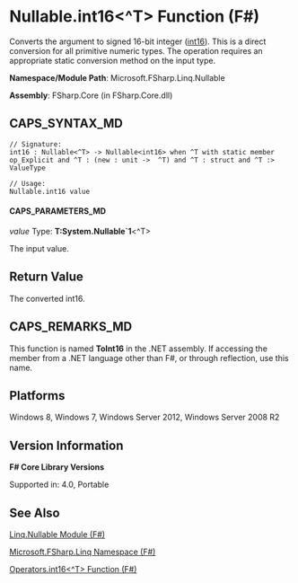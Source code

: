 # Nullable.int16<^T> Function (F#)

Converts the argument to signed 16-bit integer ([int16](http://msdn.microsoft.com/en-us/library/608e612c-5a8e-40c4-912f-55788628cb9b)). This is a direct conversion for all primitive numeric types. The operation requires an appropriate static conversion method on the input type.

**Namespace/Module Path**: Microsoft.FSharp.Linq.Nullable

**Assembly**: FSharp.Core (in FSharp.Core.dll)


## CAPS_SYNTAX_MD

```
// Signature:
int16 : Nullable<^T> -> Nullable<int16> when ^T with static member op_Explicit and ^T : (new : unit ->  ^T) and ^T : struct and ^T :> ValueType

// Usage:
Nullable.int16 value
```

#### CAPS_PARAMETERS_MD
*value*
Type: **T:System.Nullable&#96;1**&lt;^T&gt;


The input value.




## Return Value
The converted int16.


## CAPS_REMARKS_MD
This function is named **ToInt16** in the .NET assembly. If accessing the member from a .NET language other than F#, or through reflection, use this name.


## Platforms
Windows 8, Windows 7, Windows Server 2012, Windows Server 2008 R2


## Version Information
**F# Core Library Versions**

Supported in: 4.0, Portable




## See Also
[Linq.Nullable Module &#40;F&#35;&#41;](Linq.Nullable+Module+%28F%23%29.md)

[Microsoft.FSharp.Linq Namespace &#40;F&#35;&#41;](Microsoft.FSharp.Linq+Namespace+%28F%23%29.md)

[Operators.int16&#60;^T&#62; Function &#40;F&#35;&#41;](Operators.int16L%5ETR+Function+%28F%23%29.md)

